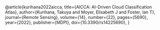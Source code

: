 @article{kurihana2022aicca,
    title={AICCA: AI-Driven Cloud Classification Atlas},
    author={Kurihana, Takuya and Moyer, Elisabeth J and Foster, Ian T},
    journal={Remote Sensing},
    volume={14},
    number={22},
    pages={5690},
    year={2022},
    publisher={MDPI},
    doi={10.3390/rs14225690},
}